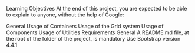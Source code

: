 Learning Objectives
At the end of this project, you are expected to be able to explain to anyone, without the help of Google:

General
Usage of Containers
Usage of the Grid system
Usage of Components
Usage of Utilities
Requirements
General
A README.md file, at the root of the folder of the project, is mandatory
Use Bootstrap version 4.4.1